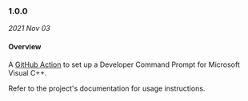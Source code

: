### 1.0.0

_2021 Nov 03_

#### Overview

A [GitHub Action](https://github.com/features/actions) to set up a Developer
Command Prompt for Microsoft Visual C++.

Refer to the project's documentation for usage instructions.